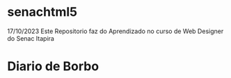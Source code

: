 # senachtml5

17/10/2023 Este Repositorio faz do Aprendizado no curso de Web Designer do Senac Itapira
# Diario de Borbo
